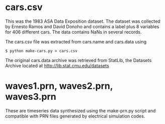 # cars.csv #

This was the 1983 ASA Data Exposition dataset. The dataset was collected by
Ernesto Ramos and David Donoho and contains a label plus 8 variables for 406
different cars.  The data contains NaNs in several records.

The cars.csv file was extracted from cars.name and cars.data using

    $ python make-cars.py > cars.csv

The original cars.data archive was retrieved from StatLib, the Datasets Archive
located at http://lib.stat.cmu.edu/datasets

# waves1.prn, waves2.prn, waves3.prn #

These are timeseries data synthesized using the make-prn.py script and
compatible with PRN files generated by electrical simulation codes.

